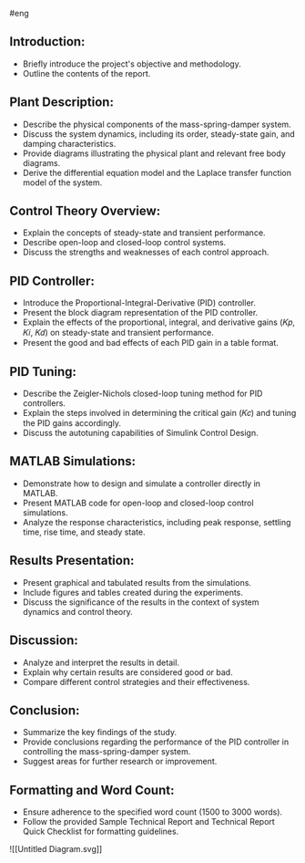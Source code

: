 #eng 

## Introduction:
- Briefly introduce the project's objective and methodology.
- Outline the contents of the report.

## Plant Description:
- Describe the physical components of the mass-spring-damper system.
- Discuss the system dynamics, including its order, steady-state gain, and damping characteristics.
- Provide diagrams illustrating the physical plant and relevant free body diagrams.
- Derive the differential equation model and the Laplace transfer function model of the system.

## Control Theory Overview:
- Explain the concepts of steady-state and transient performance.
- Describe open-loop and closed-loop control systems.
- Discuss the strengths and weaknesses of each control approach.

## PID Controller:
- Introduce the Proportional-Integral-Derivative (PID) controller.
- Present the block diagram representation of the PID controller.
- Explain the effects of the proportional, integral, and derivative gains (𝐾𝑝, 𝐾𝑖, 𝐾𝑑) on steady-state and transient performance.
- Present the good and bad effects of each PID gain in a table format.

## PID Tuning:
- Describe the Zeigler-Nichols closed-loop tuning method for PID controllers.
- Explain the steps involved in determining the critical gain (𝐾𝑐) and tuning the PID gains accordingly.
- Discuss the autotuning capabilities of Simulink Control Design.

## MATLAB Simulations:
- Demonstrate how to design and simulate a controller directly in MATLAB.
- Present MATLAB code for open-loop and closed-loop control simulations.
- Analyze the response characteristics, including peak response, settling time, rise time, and steady state.

## Results Presentation:
- Present graphical and tabulated results from the simulations.
- Include figures and tables created during the experiments.
- Discuss the significance of the results in the context of system dynamics and control theory.

## Discussion:
- Analyze and interpret the results in detail.
- Explain why certain results are considered good or bad.
- Compare different control strategies and their effectiveness.

## Conclusion:
- Summarize the key findings of the study.
- Provide conclusions regarding the performance of the PID controller in controlling the mass-spring-damper system.
- Suggest areas for further research or improvement.

## Formatting and Word Count:
- Ensure adherence to the specified word count (1500 to 3000 words).
- Follow the provided Sample Technical Report and Technical Report Quick Checklist for formatting guidelines.



![[Untitled Diagram.svg]]